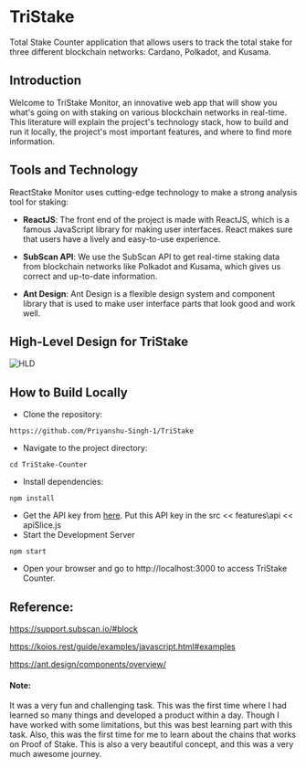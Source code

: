 # TriStake
Total Stake Counter application that allows users to track the total stake for three different blockchain networks: Cardano, Polkadot, and Kusama.

## Introduction
Welcome to TriStake Monitor, an innovative web app that will show you what's going on with staking on various blockchain networks in real-time. 
This literature will explain the project's technology stack, how to build and run it locally, the project's most important features, 
and where to find more information.

## Tools and Technology

ReactStake Monitor uses cutting-edge technology to make a strong analysis tool for staking:

 - **ReactJS**: The front end of the project is made with ReactJS, which is a famous JavaScript library for making user interfaces. React makes sure that users have a lively and easy-to-use experience.

 - **SubScan API**: We use the SubScan API to get real-time staking data from blockchain networks like Polkadot and Kusama, which gives us correct and up-to-date information.

 - **Ant Design**: Ant Design is a flexible design system and component library that is used to make user interface parts that look good and work well.

## High-Level Design for TriStake
![HLD](https://github.com/Priyanshu-Singh-1/TriStake/assets/107169043/ad3ccff2-f9ed-4a46-9c3d-989fa82dc9a9)

## How to Build Locally

 - Clone the repository:
```
https://github.com/Priyanshu-Singh-1/TriStake
```

 - Navigate to the project directory:
```
cd TriStake-Counter
```

 - Install dependencies:
```
npm install
```

 - Get the API key from [here](https://pro.subscan.io/api_service). Put this API key in the src << features\api << apiSlice.js
 - Start the Development Server
```
npm start
```

 - Open your browser and go to http://localhost:3000 to access TriStake Counter.

## Reference:

https://support.subscan.io/#block


https://koios.rest/guide/examples/javascript.html#examples


https://ant.design/components/overview/

#### Note:
It was a very fun and challenging task. This was the first time where I had learned so many things and developed a product within a day. Though I have worked with some limitations, but this was best learning part with this task. Also, this was the first time for me to learn about the chains that works on Proof of Stake. This is also a very beautiful concept, and this was a very much awesome journey.
